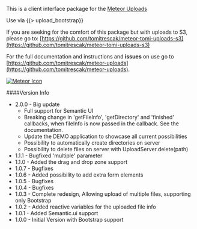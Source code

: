 This is a client interface package for the [Meteor Uploads](https://github.com/tomitrescak/meteor-uploads)

Use via {{> upload_bootstrap}}

If you are seeking for the comfort of this package but with uploads to S3, please go to: [https://github.com/tomitrescak/meteor-tomi-uploads-s3](https://github.com/tomitrescak/meteor-tomi-uploads-s3)

For the full documentation and instructions and **issues** on use go to [https://github.com/tomitrescak/meteor-uploads](https://github.com/tomitrescak/meteor-uploads).

[![Meteor Icon](http://icon.meteor.com/package/tomi:upload-jquery)](https://atmospherejs.com/tomi/upload-jquery)

####Version Info

* 2.0.0 - Big update
    * Full support for Semantic UI
    * Breaking change in 'getFileInfo', 'getDirectory' and 'finished' callbacks, when fileInfo is now passed in the callback. See the documentation.
    * Update the DEMO application to showcase all current possibilities
    * Possibility to automatically create directories on server
    * Possibility to delete files on server with UploadServer.delete(path)
* 1.1.1 - Bugfixed 'multiple' parameter
* 1.1.0 - Added the drag and drop zone support
* 1.0.7 - Bugfixes
* 1.0.6 - Added possibility to add extra form elements
* 1.0.5 - Bugfixes
* 1.0.4 - Bugfixes
* 1.0.3 - Complete redesign, Allowing upload of multiple files, supporting only Bootstrap
* 1.0.2 - Added reactive variables for the uploaded file info
* 1.0.1 - Added Semantic.ui support
* 1.0.0 - Initial Version with Bootstrap support
